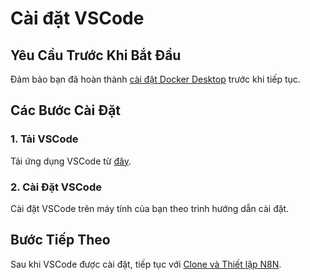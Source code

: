# Cài đặt VSCode

## Yêu Cầu Trước Khi Bắt Đầu

Đảm bảo bạn đã hoàn thành [cài đặt Docker Desktop](../01-setup/01-docker-desktop.vi.md) trước khi tiếp tục.

## Các Bước Cài Đặt

### 1. Tải VSCode

Tải ứng dụng VSCode từ [đây](https://code.visualstudio.com/download).

### 2. Cài Đặt VSCode

Cài đặt VSCode trên máy tính của bạn theo trình hướng dẫn cài đặt.

## Bước Tiếp Theo

Sau khi VSCode được cài đặt, tiếp tục với [Clone và Thiết lập N8N](../03-n8n-setup/01-clone-setup-n8n.vi.md).

